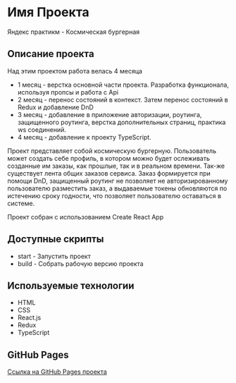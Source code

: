 # Имя Проекта

Яндекс практикм - Космическая бургерная

## Описание проекта

Над этим проектом работа велась 4 месяца

+ 1 месяц - верстка основной части проекта. Разработка функционала, используя пропсы и работа с Api
+ 2 месяц - перенос состояний в контекст. Затем перенос состояний в Redux и добавление DnD
+ 3 месяц - добавление в приложение авторизации, роутинга, защищенного роутинга, верстка дополнительных страниц, практика ws соединений.
+ 4 месяц - добавление к проекту TypeScript.

Проект представляет собой космическую бургерную. Пользователь может создать себе профиль, в котором можно будет ослеживать созданные им заказы, как прошлые, так и в реальном времени. Так-же существует лента общих заказов сервиса. Заказ формируется при помощи DnD, защищенный роутинг не позволяет не авторизированному пользователю разместить заказ, а выдаваемые токены обновляются по истечению сроку годности, что позволяет пользователю оставаться в системе.

Проект собран с использованием Create React App

## Доступные скрипты

+ start - Запустить проект
+ build - Собрать рабочую версию проекта

## Используемые технологии

+ HTML
+ CSS
+ React.js
+ Redux
+ TypeScript

## GitHub Pages

[Ссылка на GitHub Pages проекта](https://vadimlitau.github.io/React-Stellar-Burgers/)
